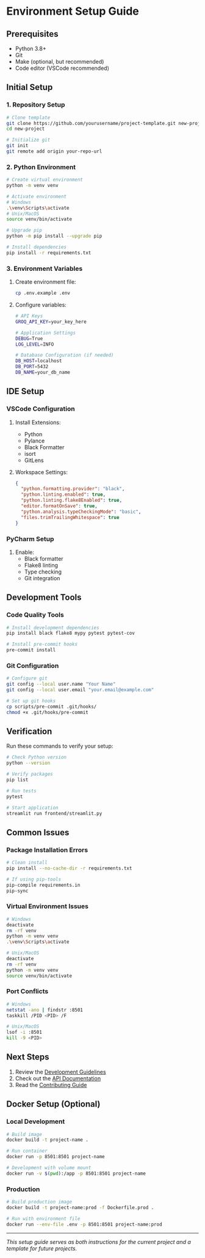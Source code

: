 # Environment Setup Guide

## Prerequisites

- Python 3.8+
- Git
- Make (optional, but recommended)
- Code editor (VSCode recommended)

## Initial Setup

### 1. Repository Setup

```bash
# Clone template
git clone https://github.com/yourusername/project-template.git new-project
cd new-project

# Initialize git
git init
git remote add origin your-repo-url
```

### 2. Python Environment

```bash
# Create virtual environment
python -m venv venv

# Activate environment
# Windows
.\venv\Scripts\activate
# Unix/MacOS
source venv/bin/activate

# Upgrade pip
python -m pip install --upgrade pip

# Install dependencies
pip install -r requirements.txt
```

### 3. Environment Variables

1. Create environment file:

   ```bash
   cp .env.example .env
   ```

2. Configure variables:

   ```bash
   # API Keys
   GROQ_API_KEY=your_key_here
   
   # Application Settings
   DEBUG=True
   LOG_LEVEL=INFO
   
   # Database Configuration (if needed)
   DB_HOST=localhost
   DB_PORT=5432
   DB_NAME=your_db_name
   ```

## IDE Setup

### VSCode Configuration

1. Install Extensions:
   - Python
   - Pylance
   - Black Formatter
   - isort
   - GitLens

2. Workspace Settings:

   ```json
   {
     "python.formatting.provider": "black",
     "python.linting.enabled": true,
     "python.linting.flake8Enabled": true,
     "editor.formatOnSave": true,
     "python.analysis.typeCheckingMode": "basic",
     "files.trimTrailingWhitespace": true
   }
   ```

### PyCharm Setup

1. Enable:
   - Black formatter
   - Flake8 linting
   - Type checking
   - Git integration

## Development Tools

### Code Quality Tools

```bash
# Install development dependencies
pip install black flake8 mypy pytest pytest-cov

# Install pre-commit hooks
pre-commit install
```

### Git Configuration

```bash
# Configure git
git config --local user.name "Your Name"
git config --local user.email "your.email@example.com"

# Set up git hooks
cp scripts/pre-commit .git/hooks/
chmod +x .git/hooks/pre-commit
```

## Verification

Run these commands to verify your setup:

```bash
# Check Python version
python --version

# Verify packages
pip list

# Run tests
pytest

# Start application
streamlit run frontend/streamlit.py
```

## Common Issues

### Package Installation Errors

```bash
# Clean install
pip install --no-cache-dir -r requirements.txt

# If using pip-tools
pip-compile requirements.in
pip-sync
```

### Virtual Environment Issues

```bash
# Windows
deactivate
rm -rf venv
python -m venv venv
.\venv\Scripts\activate

# Unix/MacOS
deactivate
rm -rf venv
python -m venv venv
source venv/bin/activate
```

### Port Conflicts

```bash
# Windows
netstat -ano | findstr :8501
taskkill /PID <PID> /F

# Unix/MacOS
lsof -i :8501
kill -9 <PID>
```

## Next Steps

1. Review the [Development Guidelines](./development_guidelines.md)
2. Check out the [API Documentation](./api.md)
3. Read the [Contributing Guide](./CONTRIBUTING.md)

## Docker Setup (Optional)

### Local Development

```bash
# Build image
docker build -t project-name .

# Run container
docker run -p 8501:8501 project-name

# Development with volume mount
docker run -v $(pwd):/app -p 8501:8501 project-name
```

### Production

```bash
# Build production image
docker build -t project-name:prod -f Dockerfile.prod .

# Run with environment file
docker run --env-file .env -p 8501:8501 project-name:prod
```

---
*This setup guide serves as both instructions for the current project and a template for future projects.*
